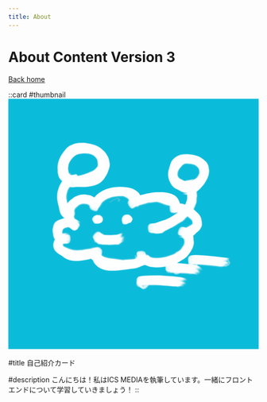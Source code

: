 ```yaml
---
title: About
---
```


# About Content Version 3

[Back home](/)

::card
#thumbnail
![profile.png](/profile.png)

#title
自己紹介カード

#description
こんにちは！私はICS MEDIAを執筆しています。一緒にフロントエンドについて学習していきましょう！
::
